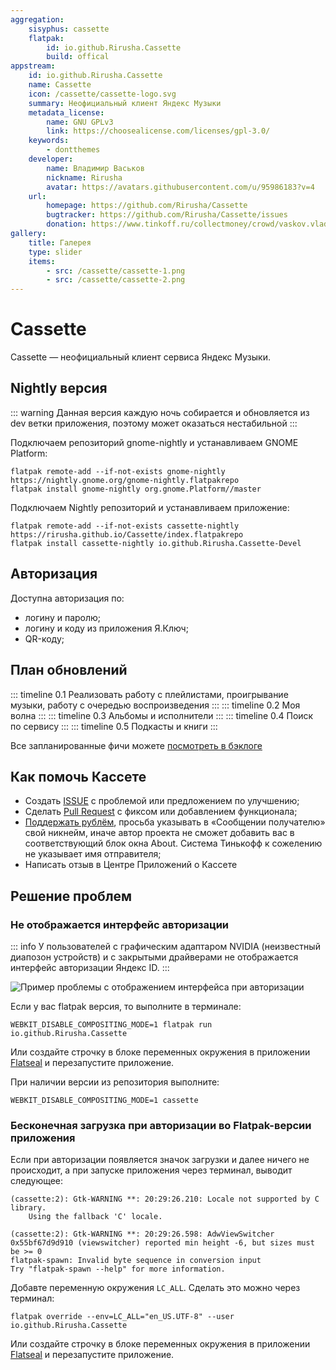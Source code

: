 ```yaml
---
aggregation: 
    sisyphus: cassette
    flatpak: 
        id: io.github.Rirusha.Cassette
        build: offical
appstream:
    id: io.github.Rirusha.Cassette
    name: Cassette
    icon: /cassette/cassette-logo.svg
    summary: Неофициальный клиент Яндекс Музыки
    metadata_license: 
        name: GNU GPLv3
        link: https://choosealicense.com/licenses/gpl-3.0/
    keywords: 
        - dontthemes
    developer: 
        name: Владимир Васьков
        nickname: Rirusha
        avatar: https://avatars.githubusercontent.com/u/95986183?v=4
    url: 
        homepage: https://github.com/Rirusha/Cassette
        bugtracker: https://github.com/Rirusha/Cassette/issues
        donation: https://www.tinkoff.ru/collectmoney/crowd/vaskov.vladimir19/Uhi7d15460/
gallery: 
    title: Галерея
    type: slider
    items: 
        - src: /cassette/cassette-1.png
        - src: /cassette/cassette-2.png
---
```


# Cassette

Cassette — неофициальный клиент сервиса Яндекс Музыки.

<AGWGallery />

<!--@include: @apps/_parts/install/content-repo.md-->
<!--@include: @apps/_parts/install/content-flatpak.md-->

## Nightly версия

::: warning
Данная версия каждую ночь собирается и обновляется из dev ветки приложения, поэтому может оказаться нестабильной 
:::

Подключаем репозиторий gnome-nightly и устанавливаем GNOME Platform:
```shell
flatpak remote-add --if-not-exists gnome-nightly https://nightly.gnome.org/gnome-nightly.flatpakrepo
flatpak install gnome-nightly org.gnome.Platform//master
```

Подключаем Nightly репозиторий и устанавливаем приложение:
```shell
flatpak remote-add --if-not-exists cassette-nightly https://rirusha.github.io/Cassette/index.flatpakrepo
flatpak install cassette-nightly io.github.Rirusha.Cassette-Devel
```


## Авторизация

Доступна авторизация по:

- логину и паролю;
- логину и коду из приложения Я.Ключ;
- QR-коду;


## План обновлений

::: timeline 0.1
Реализовать работу с плейлистами, проигрывание музыки, работу с очередью воспроизведения
:::
::: timeline 0.2
Моя волна
:::
::: timeline 0.3
Альбомы и исполнители
:::
::: timeline 0.4
Поиск по сервису
:::
::: timeline 0.5
Подкасты и книги
:::

Все запланированные фичи можете [посмотреть в бэклоге](https://github.com/users/Rirusha/projects/2)


## Как помочь Кассете

- Создать [ISSUE](https://github.com/Rirusha/Cassette/issues) с проблемой или предложением по улучшению;
- Сделать [Pull Request](https://github.com/Rirusha/Cassette/pulls) с фиксом или добавлением функционала;
- [Поддержать рублём](https://www.tinkoff.ru/collectmoney/crowd/vaskov.vladimir19/Uhi7d15460), просьба указывать в «Сообщении получателю» свой никнейм, иначе автор проекта не сможет добавить вас в соответствующий блок окна About. Система Тинькофф к сожелению не указывает имя отправителя;
- Написать отзыв в Центре Приложений о Кассете


## Решение проблем

### Не отображается интерфейс авторизации

::: info
У пользователей с графическим адаптаром NVIDIA (неизвестный диапозон устройств) и c закрытыми драйверами не отображается интерфейс авторизации Яндекс ID.
:::

![Пример проблемы с отображением интерфейса при авторизации](/cassette/cassette-3.png)

Если у вас flatpak версия, то выполните в терминале:
```shell
WEBKIT_DISABLE_COMPOSITING_MODE=1 flatpak run io.github.Rirusha.Cassette
```

Или создайте строчку в блоке переменных окружения в приложении [Flatseal](/flatseal) и перезапустите приложение.

При наличии версии из репозитория выполните:
```shell
WEBKIT_DISABLE_COMPOSITING_MODE=1 cassette
```

### Бесконечная загрузка при авторизации во Flatpak-версии приложения

Если при авторизации появляется значок загрузки и далее ничего не происходит, а при запуске приложения через терминал, выводит следующее:

```shell
(cassette:2): Gtk-WARNING **: 20:29:26.210: Locale not supported by C library.
	Using the fallback 'C' locale.

(cassette:2): Gtk-WARNING **: 20:29:26.598: AdwViewSwitcher 0x55bf67d9d910 (viewswitcher) reported min height -6, but sizes must be >= 0
flatpak-spawn: Invalid byte sequence in conversion input
Try "flatpak-spawn --help" for more information.
```

Добавте переменную окружения `LC_ALL`. Сделать это можно через терминал:

```shell
flatpak override --env=LC_ALL="en_US.UTF-8" --user io.github.Rirusha.Cassette
```

Или создайте строчку в блоке переменных окружения в приложении [Flatseal](/flatseal) и перезапустите приложение.

